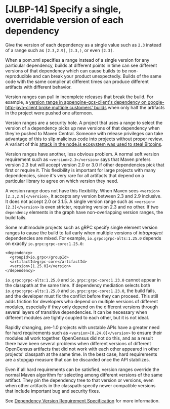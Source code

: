 # [JLBP-14] Specify a single, overridable version of each dependency

Give the version of each dependency as a single value such as `2.3`
instead of a range such as `[2.3,2.9]`, `[2.3,)`, or even `[2.3]`.

When a pom.xml specifies a range instead of a
single version for any particular dependency, builds at different points
in time can see different versions of that dependency 
which can cause builds to be non-reproducible and can break your product unexpectedly. Builds of the same code with the same compiler at different
times can produce different artifacts with different behavior.

Version ranges can pull in incomplete releases that break the
build. For example, a [version range in appengine-gcs-client's
dependency on google-http-java-client broke multiple customers'
builds](https://github.com/GoogleCloudPlatform/appengine-gcs-client/issues/71)
when only half the artifacts in the project were pushed one afternoon.

Version ranges are a security hole. A project that uses a range to select
the version of a dependency picks up new versions of that dependency when
they're pushed to Maven Central. Someone with release privileges can take
advantage of this to slip malicious code into projects without proper review. A
variant of this [attack in the node.js ecosystem was used to steal
Bitcoins](https://www.theregister.co.uk/2018/11/26/npm_repo_bitcoin_stealer/).

Version ranges have another, less obvious problem. A normal soft version
requirement such as `<version>2.3</version>` says that Maven prefers
version 2.3 but will accept version 2.0 or 3.0 if other dependencies
pick that first or require it. This flexibility is important
for large projects with many dependencies, since it's very rare for
all artifacts that depend on a particular library to agree on which version they
need.

A version range does not have this flexibility. When Maven sees
`<version>[2.3,2.9]</version>`, it accepts any version between 2.3 and 2.9 inclusive. It does not accept 2.0 or 3.1.5.
A single version range such as `<version>[2.3]</version>` is even stricter,
requiring version 2.3 and no other. If two `dependency` elements in the
graph have non-overlapping version ranges, the build fails.

Some multimodule  projects such as gRPC specify single element version ranges
to cause the build to fail early when multiple versions of *intraproject*
dependencies are mixed. For example, 
`io.grpc:grpc-alts:1.25.0` depends on exactly `io.grpc:grpc-core:1.25.0`:

```
<dependency>
  <groupId>io.grpc</groupId>
  <artifactId>grpc-core</artifactId>
  <version>[1.25.0]</version>
</dependency>
```

`io.grpc:grpc-alts:1.25.0` and `io.grpc:grpc-core:1.23.0` cannot appear in 
the classpath at the same time. If dependency mediation selects both
`io.grpc:grpc-alts:1.25.0` and `io.grpc:grpc-core:1.23.0`, the build fails, and the developer must fix the conflict before they can proceed. This still
adds friction for developers who depend on multiple versions of
different modules, especially if they only depend on the different 
versions through several layers of transitive dependencies. It can be 
necessary when different modules are tightly coupled to each other,
but it is not ideal.

Rapidly changing, pre-1.0 projects with unstable APIs have a greater 
need for hard requirements such as `<version>[0.24.0]</version>` 
to ensure their modules all work together. 
OpenCensus did not do this, and as a result there have been several problems
when different versions of different OpenCensus artifacts that 
did not work with each other appeared in other projects' 
classpath at the same time. In the best case, hard requirements are
a stopgap measure that can be discarded once the API stabilizes.

Even if all hard requirements can be satisfied, version ranges override
the normal Maven algorithm for selecting among different versions of the
same artifact. They pin the dependency tree to that version or versions,
even when other artifacts in the classpath specify newer compatible versions
that include important bug and security fixes.

See [Dependency Version Requirement Specification](https://maven.apache.org/pom.html#Dependency_Version_Requirement_Specification)
for more information.

